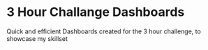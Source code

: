 # 3 Hour Challange Dashboards
Quick and efficient Dashboards created for the 3 hour challenge, to showcase my skillset

